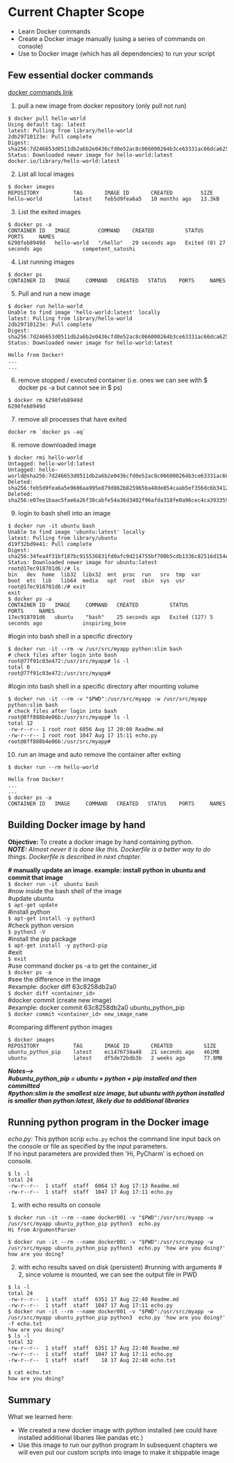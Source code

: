 # Current Chapter Scope
- Learn Docker commands
- Create a Docker image manually (using a series of commands on console)
- Use to Docker image (which has all dependencies) to run your script

## Few essential docker commands
[docker commands link](https://www.edureka.co/blog/docker-commands/)
1. pull a new image from docker repository (only pull not run)
````
$ docker pull hello-world
Using default tag: latest
latest: Pulling from library/hello-world
2db29710123e: Pull complete 
Digest: sha256:7d246653d0511db2a6b2e0436cfd0e52ac8c066000264b3ce63331ac66dca625
Status: Downloaded newer image for hello-world:latest
docker.io/library/hello-world:latest
````
2. List all local images
````
$ docker images
REPOSITORY           TAG       IMAGE ID       CREATED         SIZE
hello-world          latest    feb5d9fea6a5   10 months ago   13.3kB
````
3. List the exited images
````
$ docker ps -a
CONTAINER ID   IMAGE         COMMAND    CREATED          STATUS                      PORTS     NAMES
6298feb8949d   hello-world   "/hello"   29 seconds ago   Exited (0) 27 seconds ago             competent_satoshi
````
4. List running images
```
$ docker ps
CONTAINER ID   IMAGE     COMMAND   CREATED   STATUS    PORTS     NAMES
```
5. Pull and run a new image
```
$ docker run hello-world
Unable to find image 'hello-world:latest' locally
latest: Pulling from library/hello-world
2db29710123e: Pull complete 
Digest: sha256:7d246653d0511db2a6b2e0436cfd0e52ac8c066000264b3ce63331ac66dca625
Status: Downloaded newer image for hello-world:latest

Hello from Docker!
...  
...
```
6. remove stopped / executed container (i.e. ones we can see with $ docker ps -a but cannot see in $ ps) 
```
$ docker rm 6298feb8949d
6298feb8949d

```
7. remove all processes that have exited
```
docker rm `docker ps -aq` 
```
8. remove downloaded image
```
$ docker rmi hello-world
Untagged: hello-world:latest
Untagged: hello-world@sha256:7d246653d0511db2a6b2e0436cfd0e52ac8c066000264b3ce63331ac66dca625
Deleted: sha256:feb5d9fea6a5e9606aa995e879d862b825965ba48de054caab5ef356dc6b3412
Deleted: sha256:e07ee1baac5fae6a26f30cabfe54a36d3402f96afda318fe0a96cec4ca393359
```
9. login to bash shell into an image
```
$ docker run -it ubuntu bash
Unable to find image 'ubuntu:latest' locally
latest: Pulling from library/ubuntu
d19f32bd9e41: Pull complete 
Digest: sha256:34fea4f31bf187bc915536831fd0afc9d214755bf700b5cdb1336c82516d154e
Status: Downloaded newer image for ubuntu:latest
root@17ec918701d6:/# ls
bin   dev  home  lib32  libx32  mnt  proc  run   srv  tmp  var
boot  etc  lib   lib64  media   opt  root  sbin  sys  usr
root@17ec918701d6:/# exit
exit
$ docker ps -a
CONTAINER ID   IMAGE     COMMAND   CREATED          STATUS                       PORTS     NAMES
17ec918701d6   ubuntu    "bash"    25 seconds ago   Exited (127) 5 seconds ago             inspiring_bose
```
#login into bash shell in a specific directory
```
$ docker run -it --rm -w /usr/src/myapp python:slim bash
# check files after login into bash
root@77f91c03e472:/usr/src/myapp# ls -l
total 0
root@77f91c03e472:/usr/src/myapp# 
```
#login into bash shell in a specific directory after mounting volume
```
$ docker run -it --rm -v "$PWD":/usr/src/myapp -w /usr/src/myapp python:slim bash
# check files after login into bash
root@8ff888b4e06b:/usr/src/myapp# ls -l
total 12
-rw-r--r-- 1 root root 6056 Aug 17 20:00 Readme.md
-rw-r--r-- 1 root root 1047 Aug 17 15:11 echo.py
root@8ff888b4e06b:/usr/src/myapp# 
```
10. run an image and auto remove the container after exiting
```
$ docker run --rm hello-world

Hello from Docker!
...
...
$ docker ps -a
CONTAINER ID   IMAGE     COMMAND   CREATED   STATUS    PORTS     NAMES

```
## Building Docker image by hand
**Objective:** To create a docker image by hand  containing python.  
***NOTE:** Almost never it is done like this. Dockerfile is a better way to do things. 
Dockerfile is described in next chapter.*

**# manually update an image. example: install python in ubuntu and commit that image**  
`$ docker run -it  ubuntu bash`   
#now inside the bash shell of the image  
#update ubuntu  
`$ apt-get update`  
#install python  
`$ apt-get install -y python3`   
#check python version  
`$ python3 -V`  
#install the pip package  
`$ apt-get install -y python3-pip`  
#exit  
`$ exit`  
#use command docker ps -a to get the container_id  
`$ docker ps -a`  
#see the difference in the image   
#example: docker diff 63c8258db2a0  
`$ docker diff <container_id>`   
#docker commit (create new image)  
#example: docker commit 63c8258db2a0 ubuntu_python_pip  
`$ docker commit <container_id> new_image_name`  

#comparing different python images  
```
$ docker images
REPOSITORY           TAG       IMAGE ID       CREATED          SIZE
ubuntu_python_pip    latest    ec1476734a48   21 seconds ago   461MB
ubuntu               latest    df5de72bdb3b   2 weeks ago      77.8MB
```
***Notes-->  
#ubuntu_python_pip = ubuntu + python + pip installed and then committed  
#python:slim is the smallest size image, but ubuntu with python installed is smaller than python:latest, 
likely due to additional libraries***

## Running python program in the Docker image
*echo.py:*  This python scrip `echo.py` echos the command line input back on the console or file as specified by the 
input parameters.  
If no input parameters are provided then 'Hi, PyCharm' is echoed on console.
```
$ ls -l
total 24
-rw-r--r--  1 staff  staff  6064 17 Aug 17:13 Readme.md
-rw-r--r--  1 staff  staff  1047 17 Aug 17:11 echo.py
```
1. with echo results on console
```
$ docker run -it --rm --name docker001 -v "$PWD":/usr/src/myapp -w /usr/src/myapp ubuntu_python_pip python3  echo.py 
Hi from ArgumentParser

$ docker run -it --rm --name docker001 -v "$PWD":/usr/src/myapp -w /usr/src/myapp ubuntu_python_pip python3  echo.py 'how are you doing?'
how are you doing?
```
2. with echo results saved on disk (persistent)
#running with arguments # 2, since volume is mounted, we can see the output file in PWD
```
$ ls -l
total 24
-rw-r--r--  1 staff  staff  6351 17 Aug 22:40 Readme.md
-rw-r--r--  1 staff  staff  1047 17 Aug 17:11 echo.py
$ docker run -it --rm --name docker001 -v "$PWD":/usr/src/myapp -w /usr/src/myapp ubuntu_python_pip python3  echo.py 'how are you doing?' -f echo.txt
how are you doing?
$ ls -l
total 32
-rw-r--r--  1 staff  staff  6351 17 Aug 22:40 Readme.md
-rw-r--r--  1 staff  staff  1047 17 Aug 17:11 echo.py
-rw-r--r--  1 staff  staff    18 17 Aug 22:40 echo.txt

$ cat echo.txt 
how are you doing?
```
## Summary
What we learned here:  
- We created a new docker image with python installed (we could have installed additional libaries like pandas etc.)
- Use this image to run our python program
In subsequent chapters we will even put our custom scripts into image to make it shippable image


